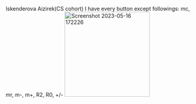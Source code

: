 Iskenderova Aizirek(CS cohort)
I have every button except followings:
           mc, mr, m-, m+, R2, R0, +/-
<img width="226" alt="Screenshot 2023-05-16 172226" src="https://github.com/AiziliIsu/CalculatorJavaFXproject/assets/99177572/e3ada3e9-d82b-44d4-aabe-55db2d391ed2">
